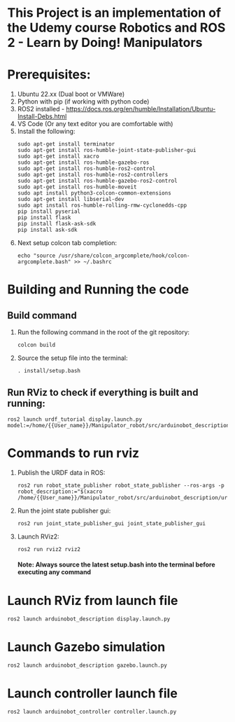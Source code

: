 # This Project is an implementation of the Udemy course Robotics and ROS 2 - Learn by Doing! Manipulators

# Prerequisites:
1. Ubuntu 22.xx (Dual boot or VMWare)
2. Python with pip (if working with python code)
3. ROS2 installed - https://docs.ros.org/en/humble/Installation/Ubuntu-Install-Debs.html
4. VS Code (Or any text editor you are comfortable with)
5. Install the following:
   ```
   sudo apt-get install terminator
   sudo apt-get install ros-humble-joint-state-publisher-gui
   sudo apt-get install xacro
   sudo apt-get install ros-humble-gazebo-ros
   sudo apt-get install ros-humble-ros2-control
   sudo apt-get install ros-humble-ros2-controllers
   sudo apt-get install ros-humble-gazebo-ros2-control
   sudo apt-get install ros-humble-moveit
   sudo apt install python3-colcon-common-extensions
   sudo apt-get install libserial-dev
   sudo apt install ros-humble-rolling-rmw-cyclonedds-cpp
   pip install pyserial
   pip install flask
   pip install flask-ask-sdk
   pip install ask-sdk
   ```
6. Next setup colcon tab completion:
   ```
   echo "source /usr/share/colcon_argcomplete/hook/colcon-argcomplete.bash" >> ~/.bashrc
   ```
# Building and Running the code
## Build command
1. Run the following command in the root of the git repository:
   ```
   colcon build
   ```
2. Source the setup file into the terminal:
   ```
   . install/setup.bash

## Run RViz to check if everything is built and running:
   ```
   ros2 launch urdf_tutorial display.launch.py model:=/home/{{User_name}}/Manipulator_robot/src/arduinobot_description/urdf/arduinobot.urdf.xacro
   ```

# Commands to run rviz
1. Publish the URDF data in ROS:
   ```
   ros2 run robot_state_publisher robot_state_publisher --ros-args -p robot_description:="$(xacro /home/{{User_name}}/Manipulator_robot/src/arduinobot_description/urdf/arduinobot.urdf.xacro)"
   ```
2. Run the joint state publisher gui:
   ```
   ros2 run joint_state_publisher_gui joint_state_publisher_gui
   ```
3. Launch RViz2:
   ```
   ros2 run rviz2 rviz2
   ```
   #### Note: Always source the latest setup.bash into the terminal before executing any command

# Launch RViz from launch file
```
ros2 launch arduinobot_description display.launch.py 
```
# Launch Gazebo simulation
```
ros2 launch arduinobot_description gazebo.launch.py
```
# Launch controller launch file
```
ros2 launch arduinobot_controller controller.launch.py
```

